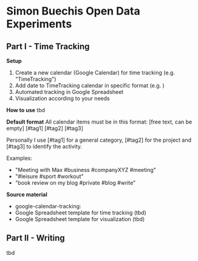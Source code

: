 Simon Buechis Open Data Experiments
===================================

Part I - Time Tracking
-----------------------
**Setup** 
1. Create a new calendar (Google Calendar) for time tracking (e.g. "TimeTracking")
2. Add date to TimeTracking calendar in specific format (e.g. )
3. Automated tracking in Google Spreadsheet
4. Visualization according to your needs

**How to use** 
tbd

**Default format**
All calendar items must be in this format: [free text, can be empty] [#tag1] [#tag2] [#tag3]

Personally I use [#tag1] for a general category, [#tag2] for the project and [#tag3] to identify the activity.

Examples:
* "Meeting with Max #business #companyXYZ #meeting"
* "#leisure #sport #workout"
* "book review on my blog #private #blog #write"

**Source material** 
* google-calendar-tracking: 
* Google Spreadsheet template for time tracking (tbd)
* Google Spreadsheet template for visualization (tbd)

Part II - Writing
-----------------
tbd
